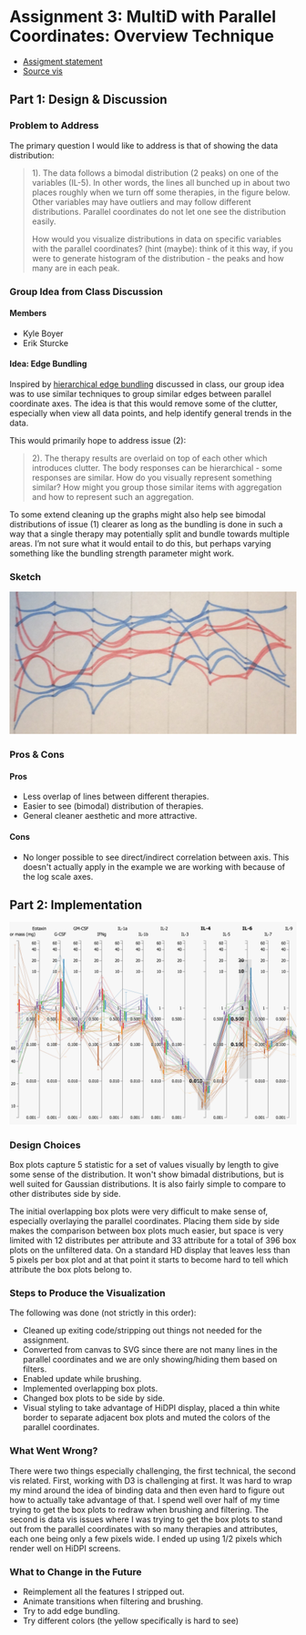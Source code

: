 # Assignment 3: MultiD with Parallel Coordinates: Overview Technique

- [Assigment statement](https://sites.google.com/a/umbc.edu/datavisualization/assignments/assignment-3)
- [Source vis](http://pathrings.umbc.edu/tumor/)

## Part 1: Design & Discussion

### Problem to Address

The primary question I would like to address is that of showing the data distribution:

> 1). The data follows a bimodal distribution (2 peaks) on one of the variables
> (IL-5). In other words, the lines all bunched up in about two places roughly
> when we turn off some therapies, in the figure below. Other variables may
> have outliers and may follow different distributions. Parallel coordinates do
> not let one see the distribution easily.
>
> How would you visualize distributions in data on specific variables with the
> parallel coordinates? (hint (maybe): think of it this way, if you were to
> generate histogram of the distribution - the peaks and how many are in each
> peak.

### Group Idea from Class Discussion

#### Members

 - Kyle Boyer
 - Erik Sturcke

#### Idea: Edge Bundling

Inspired by [hierarchical edge bundling](https://bl.ocks.org/mbostock/7607999)
discussed in class, our group idea was to use similar techniques to group
similar edges between parallel coordinate axes. The idea is that this would
remove some of the clutter, especially when view all data points, and help
identify general trends in the data.

This would primarily hope to address issue (2):

> 2). The therapy results are overlaid on top of each other which introduces
> clutter. The body responses can be hierarchical - some responses are similar.
> How do you visually represent something similar? How might you group those
> similar items with aggregation and how to represent such an aggregation.

To some extend cleaning up the graphs might also help see bimodal distributions
of issue (1) clearer as long as the bundling is done in such a way that a
single therapy may potentially split and bundle towards multiple areas. I’m not
sure what it would entail to do this, but perhaps varying something like the
bundling strength parameter might work.

### Sketch

![Parallel coordinates with edge bundling](edge-bundling.jpg)

### Pros & Cons

#### Pros

  - Less overlap of lines between different therapies.
  - Easier to see (bimodal) distribution of therapies.
  - General cleaner aesthetic and more attractive.

#### Cons

  - No longer possible to see direct/indirect correlation between axis. This
    doesn't actually apply in the example we are working with because of the
    log scale axes.

## Part 2: Implementation

![Box Plots](box-plots.png)

### Design Choices

Box plots capture 5 statistic for a set of values visually by length to give
some sense of the distribution. It won't show bimadal distributions, but is
well suited for Gaussian distributions. It is also fairly simple to compare to
other distributes side by side.

The initial overlapping box plots were very difficult to make sense of,
especially overlaying the parallel coordinates. Placing them side by side makes
the comparison between box plots much easier, but space is very limited with 12
distributes per attribute and 33 attribute for a total of 396 box plots on the
unfiltered data. On a standard HD display that leaves less than 5 pixels per box
plot and at that point it starts to become hard to tell which attribute the box
plots belong to.

### Steps to Produce the Visualization

The following was done (not strictly in this order):

  - Cleaned up exiting code/stripping out things not needed for the assignment.
  - Converted from canvas to SVG since there are not many lines in the parallel
    coordinates and we are only showing/hiding them based on filters.
  - Enabled update while brushing.
  - Implemented overlapping box plots.
  - Changed box plots to be side by side.
  - Visual styling to take advantage of HiDPI display, placed a thin white
    border to separate adjacent box plots and muted the colors of the parallel
    coordinates.

### What Went Wrong?

There were two things especially challenging, the first technical, the second
vis related. First, working with D3 is challenging at first. It was hard to
wrap my mind around the idea of binding data and then even hard to figure out
how to actually take advantage of that. I spend well over half of my time trying
to get the box plots to redraw when brushing and filtering. The second is data
vis issues where I was trying to get the box plots to stand out from the
parallel coordinates with so many therapies and attributes, each one being only
a few pixels wide. I ended up using 1/2 pixels which render well on HiDPI
screens.

### What to Change in the Future

  - Reimplement all the features I stripped out.
  - Animate transitions when filtering and brushing.
  - Try to add edge bundling.
  - Try different colors (the yellow specifically is hard to see)
